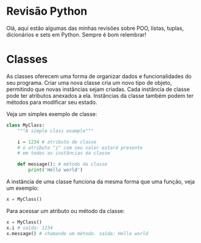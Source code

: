 # Revisão Python

Olá, aqui estão algumas das minhas revisões sobre POO, listas, tuplas, dicionários e sets em Python. Sempre é bom relembrar!

# Classes

As classes oferecem uma forma de organizar dados e funcionalidades do seu programa. Criar uma nova classe cria um novo tipo de objeto, permitindo que novas instâncias sejam criadas. Cada instância de classe pode ter atributos anexados a ela. Instâncias da classe também podem ter métodos para modificar seu estado.

Veja um simples exemplo de classe:

```python
class MyClass:
    """A simple class example"""

    i = 1234 # atributo de classe
    # o atributo "i" com seu valor estará presente
    # em todos as instâncias da classe

    def message(): # método da classe
        print('Hello world')
```

A instância de uma classe funciona da mesma forma que uma função, veja um exemplo:

```python
x = MyClass()
```

Para acessar um atributo ou método da classe:

```python
x = MyClass()
x.i # saída: 1234
x.message() # chamando um método. saída: Hello world
```